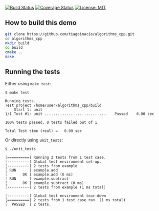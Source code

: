 [![Build Status](https://travis-ci.org/tiagoinacio/algorithms_cpp.svg?branch=master)](https://travis-ci.org/tiagoinacio/algorithms_cpp/builds)
[![Coverage Status](https://coveralls.io/repos/github/tiagoinacio/algorithms_cpp/badge.svg?branch=master)](https://coveralls.io/github/tiagoinacio/algorithms_cpp?branch=master)
[![License: MIT](https://img.shields.io/badge/License-MIT-yellow.svg)](https://opensource.org/licenses/MIT)

## How to build this demo

```sh
git clone https://github.com/tiagoinacio/algorithms_cpp.git
cd algorithms_cpp
mkdir build
cd build
cmake ..
make
```


## Running the tests

Either using `make test`:
```
$ make test

Running tests...
Test project /home/user/algorithms_cpp/build
    Start 1: unit
1/1 Test #1: unit .............................   Passed    0.00 sec

100% tests passed, 0 tests failed out of 1

Total Test time (real) =   0.00 sec
```

Or directly using `unit_tests`:
```
$ ./unit_tests

[==========] Running 2 tests from 1 test case.
[----------] Global test environment set-up.
[----------] 2 tests from example
[ RUN      ] example.add
[       OK ] example.add (0 ms)
[ RUN      ] example.subtract
[       OK ] example.subtract (0 ms)
[----------] 2 tests from example (1 ms total)

[----------] Global test environment tear-down
[==========] 2 tests from 1 test case ran. (1 ms total)
[  PASSED  ] 2 tests.

```

